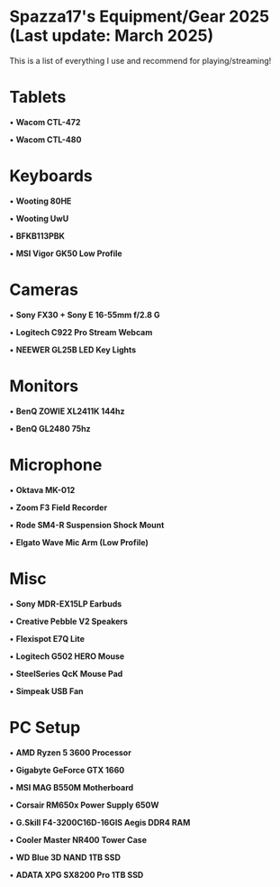 # Spazza17's Equipment/Gear 2025 (Last update: March 2025)

This is a list of everything I use and recommend for playing/streaming!

# Tablets
• **Wacom CTL-472**

• **Wacom CTL-480**

# Keyboards
• **Wooting 80HE**

• **Wooting UwU**

• **BFKB113PBK**
 
• **MSI Vigor GK50 Low Profile**

# Cameras
• **Sony FX30 + Sony E 16-55mm f/2.8 G**

• **Logitech C922 Pro Stream Webcam**

• **NEEWER GL25B LED Key Lights**

# Monitors
• **BenQ ZOWIE XL2411K 144hz**

• **BenQ GL2480 75hz**

# Microphone
• **Oktava MK-012**

• **Zoom F3 Field Recorder**

• **Rode SM4-R Suspension Shock Mount**

• **Elgato Wave Mic Arm (Low Profile)**

# Misc
• **Sony MDR-EX15LP Earbuds**

• **Creative Pebble V2 Speakers**

• **Flexispot E7Q Lite**

• **Logitech G502 HERO Mouse**

• **SteelSeries QcK Mouse Pad**

• **Simpeak USB Fan**

# PC Setup
• **AMD Ryzen 5 3600 Processor**

• **Gigabyte GeForce GTX 1660**

• **MSI MAG B550M Motherboard**

• **Corsair RM650x Power Supply 650W**

• **G.Skill F4-3200C16D-16GIS Aegis DDR4 RAM**

• **Cooler Master NR400 Tower Case**

• **WD Blue 3D NAND 1TB SSD**

• **ADATA XPG SX8200 Pro 1TB SSD**


